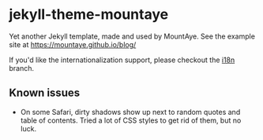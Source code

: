# jekyll-theme-mountaye

Yet another Jekyll template, made and used by MountAye. See the example site at https://mountaye.github.io/blog/

If you'd like the internationalization support, please checkout the [i18n](https://github.com/MountAye/jekyll-theme-mountaye/tree/i18n) branch.

## Known issues

- On some Safari, dirty shadows show up next to random quotes and table of contents. Tried a lot of CSS styles to get rid of them, but no luck.
